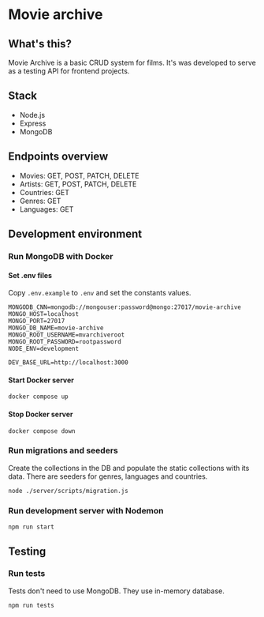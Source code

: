 # Movie archive

## What's this?

Movie Archive is a basic CRUD system for films. It's was developed to serve as a testing API for frontend projects.

## Stack
* Node.js
* Express
* MongoDB

## Endpoints overview
- Movies: GET, POST, PATCH, DELETE
- Artists: GET, POST, PATCH, DELETE
- Countries: GET
- Genres: GET
- Languages: GET

## Development environment

### Run MongoDB with Docker

#### Set .env files

Copy `.env.example` to `.env` and set the constants values.

```
MONGODB_CNN=mongodb://mongouser:password@mongo:27017/movie-archive            
MONGO_HOST=localhost
MONGO_PORT=27017
MONGO_DB_NAME=movie-archive
MONGO_ROOT_USERNAME=mvarchiveroot
MONGO_ROOT_PASSWORD=rootpassword
NODE_ENV=development

DEV_BASE_URL=http://localhost:3000
```

#### Start Docker server

`docker compose up`

#### Stop Docker server

`docker compose down`

### Run migrations and seeders

Create the collections in the DB and populate the static collections with its data.
There are seeders for genres, languages and countries.

`node ./server/scripts/migration.js`

### Run development server with Nodemon

`npm run start`

## Testing

### Run tests

Tests don't need to use MongoDB. They use in-memory database.

`npm run tests`
